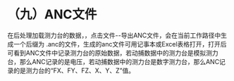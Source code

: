 # （九）ANC文件

在后处理加载测力台的数据，，点击文件--导出ANC文件，会在当前工作路径中生成一个后缀为 .anc的文件，生成的anc文件可用记事本或Excel表格打开，打开后可看到ANC文件中记录测力台的原始数据，若动捕数据中的测力台是模拟测力台，那么ANC记录的是电压，若动捕数据中的测力台是数字测力台，那么ANC记录的是测力台的“FX、FY、FZ、X、Y、Z”值。
